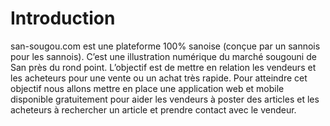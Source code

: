 # Introduction

san-sougou.com est une plateforme 100% sanoise (conçue par un sannois pour les sannois). C’est une illustration
numérique du marché sougouni de San près du rond point. L’objectif est de mettre en relation les vendeurs et les
acheteurs pour une vente ou un achat très rapide. Pour atteindre cet objectif nous allons mettre en place une
application web et mobile disponible gratuitement pour aider les vendeurs à poster des articles et les acheteurs à
rechercher un article et prendre contact avec le vendeur.
